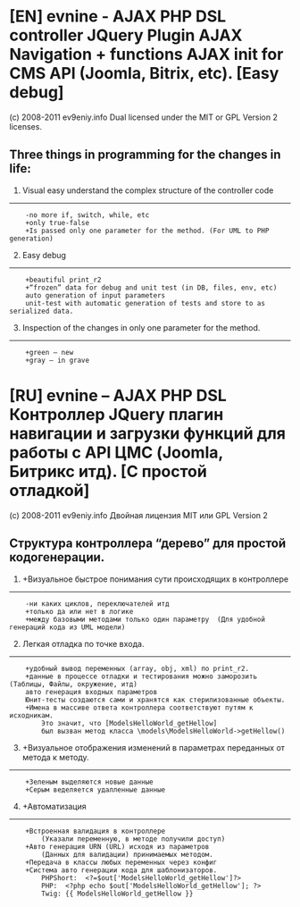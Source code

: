 [EN] evnine - AJAX PHP DSL controller JQuery Plugin AJAX Navigation + functions AJAX init for CMS API (Joomla, Bitrix, etc). [Easy debug]
================================
(c) 2008-2011 ev9eniy.info 
Dual licensed under the MIT or GPL Version 2 licenses.

Three things in programming for the changes in life:
----
1.	Visual easy understand the complex structure of the controller code 
----
		-no more if, switch, while, etc
		+only true-false
		+Is passed only one parameter for the method. (For UML to PHP generation)

2.	Easy debug 
----
		+beautiful print_r2
		+“frozen” data for debug and unit test (in DB, files, env, etc)
		auto generation of input parameters
		unit-test with automatic generation of tests and store to as serialized data.

3.	Inspection of the changes in only one parameter for the method.
----
		+green – new 
		+gray – in grave

[RU] evnine – AJAX PHP DSL Контроллер JQuery плагин навигации и загрузки функций  для работы с API ЦМС (Joomla, Битрикс итд). [С простой отладкой]
================================
(c) 2008-2011 ev9eniy.info
Двойная лицензия MIT или GPL Version 2

Структура контроллера “дерево” для простой кодогенерации.
----
1.	+Визуальное быстрое понимания сути происходящих в контроллере
----
		-ни каких циклов, переключателей итд
		+только да или нет в логике
		+между базовыми методами только один параметру  (Для удобной генераций кода из UML модели) 

2.	Легкая отладка по точке вxода.
----
		+удобный вывод переменных (array, obj, xml) по print_r2.
		+данные в процессе отладки и тестирования можно заморозить (Таблицы, Файлы, окружение, итд)
		авто генерация входных параметров 
		Юнит-тесты создаются сами и хранятся как стерилизованные объекты.
		+Имена в массиве ответа контроллера соответствуют путям к исходникам.
			Это значит, что [ModelsHelloWorld_getHellow]
			был вызван метод класса \models\ModelsHelloWorld->getHellow()

3.	+Визуальное отображения изменений в параметрах переданных от метода к методу.
----
		+Зеленым выделяются новые данные
		+Серым веделяется удалленные данные

4.  +Автоматизация
----
		+Встроенная валидация в контроллере 
			(Указали переменную, в методе получили доступ)
		+Авто генерация URN (URL) исxодя из параметров 
			(Данныx для валидации) принимаемыx методом.
		+Передача в классы любыx переменныx через конфиг
		+Система авто генерации кода для шаблонизаторов.
			PHPShort:  <?=$out['ModelsHelloWorld_getHellow']?> 
			PHP:  <?php echo $out['ModelsHelloWorld_getHellow']; ?>
			Twig: {{ ModelsHelloWorld_getHellow }} 			
